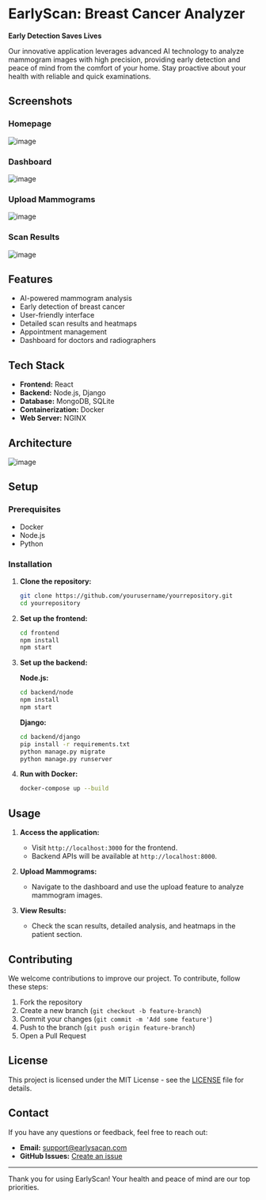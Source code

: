 # EarlyScan: Breast Cancer Analyzer

**Early Detection Saves Lives**

Our innovative application leverages advanced AI technology to analyze mammogram images with high precision, providing early detection and peace of mind from the comfort of your home. Stay proactive about your health with reliable and quick examinations.

## Screenshots

### Homepage
![image](https://github.com/zapod838/EarlyScan/assets/45763055/4760d80a-82d2-4938-bece-da99d0ced7d6)

### Dashboard
![image](https://github.com/zapod838/EarlyScan/assets/45763055/1984c6af-0776-49d1-abce-515d3973331b)

### Upload Mammograms
![image](https://github.com/zapod838/EarlyScan/assets/45763055/ab3f4893-ece7-434f-9f40-0910a44d5885)

### Scan Results
![image](https://github.com/zapod838/EarlyScan/assets/45763055/cec66a51-5bdb-4b44-a503-00546b13aa18)

## Features

- AI-powered mammogram analysis
- Early detection of breast cancer
- User-friendly interface
- Detailed scan results and heatmaps
- Appointment management
- Dashboard for doctors and radiographers

## Tech Stack

- **Frontend:** React
- **Backend:** Node.js, Django
- **Database:** MongoDB, SQLite
- **Containerization:** Docker
- **Web Server:** NGINX

## Architecture

![image](https://github.com/zapod838/EarlyScan/assets/45763055/a4269465-0213-4813-bb98-99b0facb831a)

## Setup

### Prerequisites

- Docker
- Node.js
- Python

### Installation

1. **Clone the repository:**
    ```bash
    git clone https://github.com/yourusername/yourrepository.git
    cd yourrepository
    ```

2. **Set up the frontend:**
    ```bash
    cd frontend
    npm install
    npm start
    ```

3. **Set up the backend:**

    **Node.js:**
    ```bash
    cd backend/node
    npm install
    npm start
    ```

    **Django:**
    ```bash
    cd backend/django
    pip install -r requirements.txt
    python manage.py migrate
    python manage.py runserver
    ```

4. **Run with Docker:**
    ```bash
    docker-compose up --build
    ```

## Usage

1. **Access the application:**
   - Visit `http://localhost:3000` for the frontend.
   - Backend APIs will be available at `http://localhost:8000`.

2. **Upload Mammograms:**
   - Navigate to the dashboard and use the upload feature to analyze mammogram images.

3. **View Results:**
   - Check the scan results, detailed analysis, and heatmaps in the patient section.

## Contributing

We welcome contributions to improve our project. To contribute, follow these steps:

1. Fork the repository
2. Create a new branch (`git checkout -b feature-branch`)
3. Commit your changes (`git commit -m 'Add some feature'`)
4. Push to the branch (`git push origin feature-branch`)
5. Open a Pull Request

## License

This project is licensed under the MIT License - see the [LICENSE](LICENSE) file for details.

## Contact

If you have any questions or feedback, feel free to reach out:

- **Email:** support@earlysacan.com
- **GitHub Issues:** [Create an issue](https://github.com/yourusername/yourrepository/issues)

---

Thank you for using EarlyScan! Your health and peace of mind are our top priorities.
